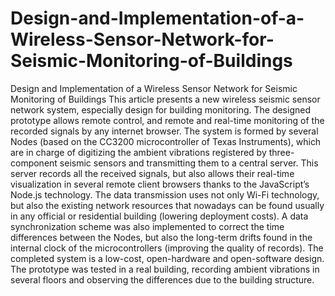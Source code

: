 # Design-and-Implementation-of-a-Wireless-Sensor-Network-for-Seismic-Monitoring-of-Buildings
Design and Implementation of a Wireless Sensor Network for Seismic Monitoring of Buildings
This article presents a new wireless seismic sensor network system, especially design for building monitoring. The designed prototype allows remote control, and remote and real-time monitoring of the recorded signals by any internet browser. The system is formed by several Nodes (based on the CC3200 microcontroller of Texas Instruments), which are in charge of digitizing the ambient vibrations registered by three-component seismic sensors and transmitting them to a central server. This server records all the received signals, but also allows their real-time visualization in several remote client browsers thanks to the JavaScript’s Node.js technology. The data transmission uses not only Wi-Fi technology, but also the existing network resources that nowadays can be found usually in any official or residential building (lowering deployment costs). A data synchronization scheme was also implemented to correct the time differences between the Nodes, but also the long-term drifts found in the internal clock of the microcontrollers (improving the quality of records). The completed system is a low-cost, open-hardware and open-software design. The prototype was tested in a real building, recording ambient vibrations in several floors and observing the differences due to the building structure.
